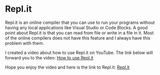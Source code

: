 # Repl.it
Repl.it is an online compiler that you can use to run your programs without having any local applications like Visual Studio or Code Blocks. A good point about Repl.it is that you can read from file or write in a file in it. Most of the online compilers does not have this feature and I always have this problem with them.

I created a video about how to use Repl.it on YouTube. The link below will forward you to the video:
[How to use Repl.it](https://www.youtube.com/embed/W_r6KVQ3mjo)

Hope you enjoy the video and here is the link to Repl.it: [Repl.it](http://repl.it)
